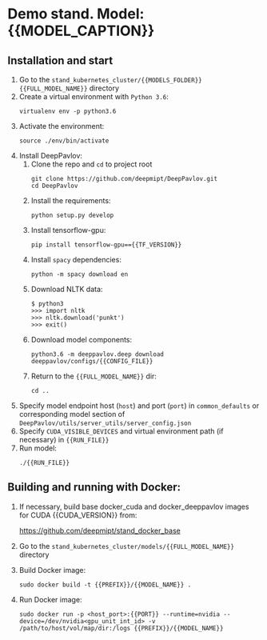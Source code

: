 # Demo stand. Model: {{MODEL_CAPTION}}

## Installation and start
1. Go to the `stand_kubernetes_cluster/{{MODELS_FOLDER}}{{FULL_MODEL_NAME}}` directory
2. Create a virtual environment with `Python 3.6`:
    ```
    virtualenv env -p python3.6
    ```
3. Activate the environment:
    ```
    source ./env/bin/activate
    ```
4. Install DeepPavlov:
    1. Clone the repo and `cd` to project root
        ```
        git clone https://github.com/deepmipt/DeepPavlov.git
        cd DeepPavlov
        ```
    2. Install the requirements:
        ```
        python setup.py develop
        ```
    3. Install tensorflow-gpu:
        ```
        pip install tensorflow-gpu=={{TF_VERSION}}
        ```
    4. Install `spacy` dependencies:
        ```
        python -m spacy download en
        ```
    5. Download NLTK data:
        ```
        $ python3
        >>> import nltk
        >>> nltk.download('punkt')
        >>> exit()
        ```
    6. Download model components:
        ```
        python3.6 -m deeppavlov.deep download deeppavlov/configs/{{CONFIG_FILE}}
        ```
    7. Return to the `{{FULL_MODEL_NAME}}` dir:
        ```
        cd ..
        ```
5. Specify model endpoint host (`host`) and port (`port`) in `common_defaults` or corresponding model section of `DeepPavlov/utils/server_utils/server_config.json`
6. Specify `CUDA_VISIBLE_DEVICES` and virtual environment path (if necessary) in `{{RUN_FILE}}`
7. Run model:
    ```
    ./{{RUN_FILE}}
    ```

## Building and running with Docker:
1. If necessary, build base docker_cuda and docker_deeppavlov images for CUDA {{CUDA_VERSION}} from:

   https://github.com/deepmipt/stand_docker_base
  
2. Go to the `stand_kubernetes_cluster/models/{{FULL_MODEL_NAME}}` directory

3. Build Docker image:
   ```
   sudo docker build -t {{PREFIX}}/{{MODEL_NAME}} .
   ```
4. Run Docker image:
   ```
   sudo docker run -p <host_port>:{{PORT}} --runtime=nvidia --device=/dev/nvidia<gpu_unit_int_id> -v /path/to/host/vol/map/dir:/logs {{PREFIX}}/{{MODEL_NAME}}
   ```